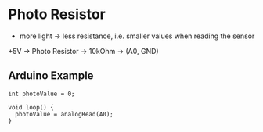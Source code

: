 # Photo Resistor

- more light -> less resistance, i.e. smaller values when reading the sensor

+5V -> Photo Resistor -> 10kOhm -> (A0, GND)

## Arduino Example

```arduino
int photoValue = 0;

void loop() {
  photoValue = analogRead(A0);
}
```
